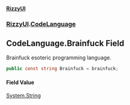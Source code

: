 #### [RizzyUI](index 'index')
### [RizzyUI](RizzyUI 'RizzyUI').[CodeLanguage](RizzyUI.CodeLanguage 'RizzyUI.CodeLanguage')

## CodeLanguage.Brainfuck Field

Brainfuck esoteric programming language.

```csharp
public const string Brainfuck = brainfuck;
```

#### Field Value
[System.String](https://docs.microsoft.com/en-us/dotnet/api/System.String 'System.String')